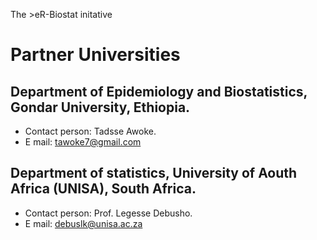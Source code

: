 The >eR-Biostat initative
# Partner Universities
## Department of Epidemiology and Biostatistics, Gondar University, Ethiopia.
* Contact person: Tadsse Awoke.
* E mail: tawoke7@gmail.com 
## Department of statistics, University of Aouth Africa (UNISA), South Africa.
* Contact person: Prof. Legesse Debusho.
* E mail: debuslk@unisa.ac.za 

